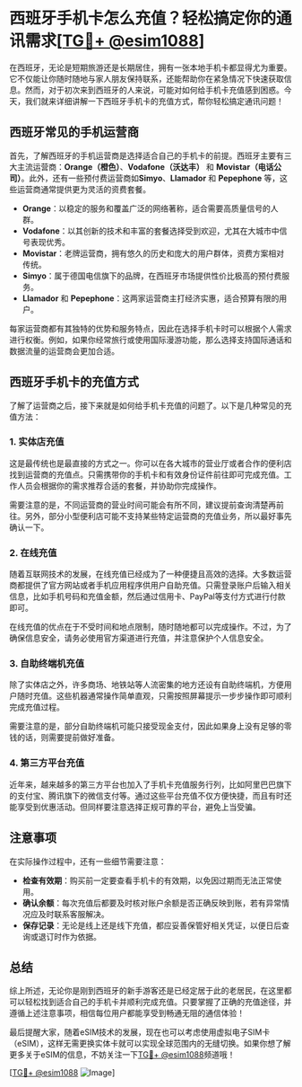 # 西班牙手机卡怎么充值？轻松搞定你的通讯需求[[TG💪+ @esim1088](https://t.me/s/esim1088)]

在西班牙，无论是短期旅游还是长期居住，拥有一张本地手机卡都显得尤为重要。它不仅能让你随时随地与家人朋友保持联系，还能帮助你在紧急情况下快速获取信息。然而，对于初次来到西班牙的人来说，可能对如何给手机卡充值感到困惑。今天，我们就来详细讲解一下西班牙手机卡的充值方式，帮你轻松搞定通讯问题！

## 西班牙常见的手机运营商

首先，了解西班牙的手机运营商是选择适合自己的手机卡的前提。西班牙主要有三大主流运营商：**Orange（橙色）**、**Vodafone（沃达丰）** 和 **Movistar（电话公司）**。此外，还有一些预付费运营商如**Simyo**、**Llamador** 和 **Pepephone** 等，这些运营商通常提供更为灵活的资费套餐。

- **Orange**：以稳定的服务和覆盖广泛的网络著称，适合需要高质量信号的人群。
- **Vodafone**：以其创新的技术和丰富的套餐选择受到欢迎，尤其在大城市中信号表现优秀。
- **Movistar**：老牌运营商，拥有悠久的历史和庞大的用户群体，资费方案相对传统。
- **Simyo**：属于德国电信旗下的品牌，在西班牙市场提供性价比极高的预付费服务。
- **Llamador** 和 **Pepephone**：这两家运营商主打经济实惠，适合预算有限的用户。

每家运营商都有其独特的优势和服务特点，因此在选择手机卡时可以根据个人需求进行权衡。例如，如果你经常旅行或使用国际漫游功能，那么选择支持国际通话和数据流量的运营商会更加合适。

## 西班牙手机卡的充值方式

了解了运营商之后，接下来就是如何给手机卡充值的问题了。以下是几种常见的充值方法：

### 1. 实体店充值

这是最传统也是最直接的方式之一。你可以在各大城市的营业厅或者合作的便利店找到运营商的充值点。只需携带你的手机卡和有效身份证件前往即可完成充值。工作人员会根据你的需求推荐合适的套餐，并协助你完成操作。

需要注意的是，不同运营商的营业时间可能会有所不同，建议提前查询清楚再前往。另外，部分小型便利店可能不支持某些特定运营商的充值业务，所以最好事先确认一下。

### 2. 在线充值

随着互联网技术的发展，在线充值已经成为了一种便捷且高效的选择。大多数运营商都提供了官方网站或者手机应用程序供用户自助充值。只需登录账户后输入相关信息，比如手机号码和充值金额，然后通过信用卡、PayPal等支付方式进行付款即可。

在线充值的优点在于不受时间和地点限制，随时随地都可以完成操作。不过，为了确保信息安全，请务必使用官方渠道进行充值，并注意保护个人信息安全。

### 3. 自助终端机充值

除了实体店之外，许多商场、地铁站等人流密集的地方还设有自助终端机，方便用户随时充值。这些机器通常操作简单直观，只需按照屏幕提示一步步操作即可顺利完成充值过程。

需要注意的是，部分自助终端机可能只接受现金支付，因此如果身上没有足够的零钱的话，则需要提前做好准备。

### 4. 第三方平台充值

近年来，越来越多的第三方平台也加入了手机卡充值服务行列，比如阿里巴巴旗下的支付宝、腾讯旗下的微信支付等。通过这些平台充值不仅方便快捷，而且有时还能享受到优惠活动。但同样要注意选择正规可靠的平台，避免上当受骗。

## 注意事项

在实际操作过程中，还有一些细节需要注意：

- **检查有效期**：购买前一定要查看手机卡的有效期，以免因过期而无法正常使用。
- **确认余额**：每次充值后都要及时核对账户余额是否正确反映到账，若有异常情况应及时联系客服解决。
- **保存记录**：无论是线上还是线下充值，都应妥善保管好相关凭证，以便日后查询或退订时作为依据。

## 总结

综上所述，无论你是刚到西班牙的新手游客还是已经定居于此的老居民，在这里都可以轻松找到适合自己的手机卡并顺利完成充值。只要掌握了正确的充值途径，并遵循上述注意事项，相信每位用户都能享受到畅通无阻的通信体验！

最后提醒大家，随着eSIM技术的发展，现在也可以考虑使用虚拟电子SIM卡（eSIM），这样无需更换实体卡就可以实现全球范围内的无缝切换。如果你想了解更多关于eSIM的信息，不妨关注一下[TG💪+ @esim1088](https://t.me/s/esim1088)频道哦！

[[TG💪+ @esim1088](https://t.me/s/esim1088) ![Image](https://i.postimg.cc/4NQfJmqS/Snipaste-2025-05-13-00-14-12.png)]